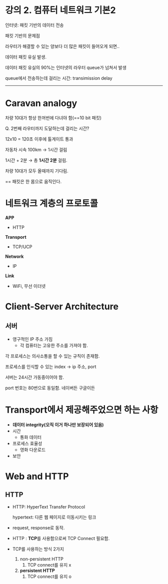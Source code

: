 # 강의 2. 컴퓨터 네트워크 기본2

인터넷: 패킷 기반의 데이터 전송

패킷 기반의 문제점

라우터가 해결할 수 있는 양보다 더 많은 패킷이 들어오게 되면..

데이터 패킷 유실 발생.

데이터 패킷 유실의 90%는 인터넷의 라우터 queue가 넘쳐서 발생

queue에서 전송하는데 걸리는 시간: transimission delay

---

# Caravan analogy

차량 10대가 항상 한꺼번에 다녀야 함(==10 bit 패킷)

Q. 2번째 라우터까지 도달하는데 걸리는 시간?

12x10 = 120초 이후에 톨게이트 통과

자동차 시속 100km → 1시간 걸림

1시간 + 2분 → 총 **1시간 2분** 걸림.

차량 10대가 모두 올때까지 기다림.

== 패킷은 한 몸으로 움직인다.

# 네트워크 계층의 프로토콜

**APP**

- HTTP

**Transport**

- TCP/UCP

**Network**

- IP

**Link**

- WiFi, 무선 이더넷

# Client-Server Architecture

## 서버

- 영구적인 IP 주소 가짐
    - 각 컴퓨터는 고유한 주소를 가져야 함.

각 프로세스는 의사소통을 할 수 있는 규칙이 존재함.

프로세스를 인식할 수 있는 index → ip 주소, port

서버는 24시간 가동중이어야 함.

port 번호는 80번으로 동일함. 네이버든 구글이든

# Transport에서 제공해주었으면 하는 사항

- **데이터 integrity(오직 이거 하나만 보장되어 있음)**
- 시간
    - 통화 데이터
- 프로세스 효율성
    - 영화 다운로드
- 보안

# Web and HTTP

## HTTP

- HTTP: HyperText Transfer Protocol
    
    hypertext: 다른 웹 페이지로 이동시키는 링크
    
- request, response로 동작.
- HTTP : **TCP**를 사용함으로써 TCP Connect 필요함.
- TCP를 사용하는 방식 2가지
    1. non-persistent HTTP
        1. TCP connect를 유지 x
    2. **persistent HTTP**
        1. TCP connect를 유지 o